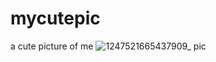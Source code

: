 # mycutepic
a cute picture of me
![1247521665437909_ pic](https://user-images.githubusercontent.com/115506923/194956641-fb29eea5-25e0-4249-a888-d457d81b2cd0.jpg)
